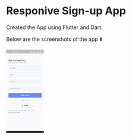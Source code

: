 # Responive Sign-up App

Created the App using Flutter and Dart.

Below are the screenshots of the app ⬇️
<div style="display: flex;">
  <img style="width: 20%;" src="assets/Screenshot.jpg">
</div>
